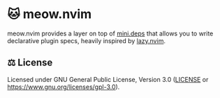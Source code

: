 # 🐱 meow.nvim

meow.nvim provides a layer on top of [mini.deps](https://github.com/echasnovski/mini.deps)
that allows you to write declarative plugin specs, heavily inspired by [lazy.nvim](https://github.com/folke/lazy.nvim).

## ⚖️ License

Licensed under GNU General Public License, Version 3.0 ([LICENSE](LICENSE) or <https://www.gnu.org/licenses/gpl-3.0>).
